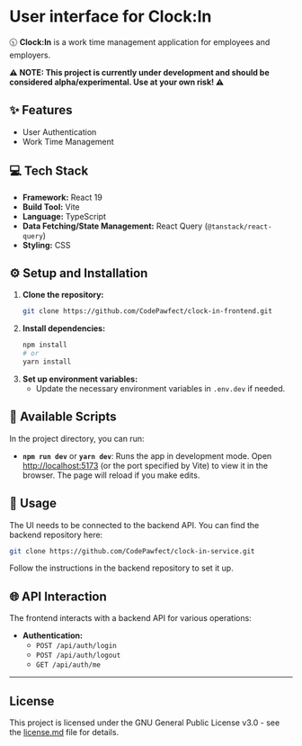 # User interface for Clock:In

🕥 **Clock:In** is a work time management application for employees and employers.

**⚠️ NOTE: This project is currently under development and should be considered alpha/experimental. Use at your own risk! ⚠️**

## ✨ Features

- User Authentication
- Work Time Management

## 💻 Tech Stack

- **Framework:** React 19
- **Build Tool:** Vite
- **Language:** TypeScript
- **Data Fetching/State Management:** React Query (`@tanstack/react-query`)
- **Styling:** CSS

## ⚙️ Setup and Installation

1.  **Clone the repository:**
    ```bash
    git clone https://github.com/CodePawfect/clock-in-frontend.git
    ```
2.  **Install dependencies:**
    ```bash
    npm install
    # or
    yarn install
    ```
3.  **Set up environment variables:**
    - Update the necessary environment variables in `.env.dev` if needed.

## 🚀 Available Scripts

In the project directory, you can run:

- **`npm run dev`** or **`yarn dev`**: Runs the app in development mode. Open [http://localhost:5173](http://localhost:5173) (or the port specified by Vite) to view it in the browser. The page will reload if you make edits.

## 🎺 Usage

The UI needs to be connected to the backend API. You can find the backend repository here:

```bash
git clone https://github.com/CodePawfect/clock-in-service.git
```

Follow the instructions in the backend repository to set it up.

## 🌐 API Interaction

The frontend interacts with a backend API for various operations:

- **Authentication:**
  - `POST /api/auth/login`
  - `POST /api/auth/logout`
  - `GET /api/auth/me`

---

## License

This project is licensed under the GNU General Public License v3.0 - see the [license.md](license.md) file for details.

